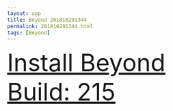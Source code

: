 ```yaml
---
layout: app
title: Beyond 201810291344
permalink: 201810291344.html
tags: [Beyond]
---
```

<div class="pure-g">
    <div class="pure-u-1-1" style="font-size: 4em">
        <a class="pure-button-primary" href="itms-services://?action=download-manifest&url=https%3A%2F%2Flitsungyisigono.github.io%2FTestScript%2Fmanifests%2F201810291344.plist"><i class="fa fa-download" aria-hidden="true"></i>Install Beyond Build: 215</a>
    </div>
</div>